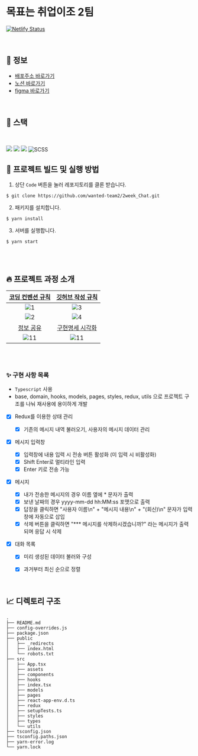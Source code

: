 
# 목표는 취업이조 2팀
[![Netlify Status](https://api.netlify.com/api/v1/badges/00d459cf-a8e2-475e-9bc0-7488475737a9/deploy-status)](https://app.netlify.com/sites/2weekchat/deploys)

<br>

## 🚀 정보

- [배포주소 바로가기](https://2weekchat.netlify.app/)
- [노션 바로가기](https://sleepy-oxygen-343.notion.site/41970b5fee2d45aebd7b01de061039eb)
- [figma 바로가기](https://www.figma.com/file/4Cd5n1VVGLrAzlldO6FEEe/Swit?node-id=0%3A1)

<br>

## 📝 스택

<br/>

<img src="https://img.shields.io/badge/javascript-F7DF1E?style=for-the-badge&logo=javascript&logoColor=black"> <img src="https://img.shields.io/badge/TypeScript-007ACC?style=for-the-badge&logo=typescript&logoColor=white"> <img src="https://img.shields.io/badge/redux-764ABC?style=for-the-badge&logo=redux&logoColor=black">  <img alt="SCSS" src="https://img.shields.io/badge/Sass-CC6699?style=for-the-badge&logo=Sass&logoColor=white"/></a>


## 👀 프로젝트 빌드 및 실행 방법

1. 상단 `Code` 버튼을 눌러 레포지토리를 클론 받습니다.

```
$ git clone https://github.com/wanted-team2/2week_Chat.git
```

2. 패키지를 설치합니다.

```
$ yarn install
```

3. 서버를 실행합니다.

```
$ yarn start
```
<br>

<br>

## 🔥 프로젝트 과정 소개
| [코딩 컨벤션 규칙](https://sleepy-oxygen-343.notion.site/9c06caa291f44d129f3b707fd4627aa0) | [깃허브 작성 규칙](https://sleepy-oxygen-343.notion.site/9c06caa291f44d129f3b707fd4627aa0) |
|:--:|:--:|
|![1](https://user-images.githubusercontent.com/78653426/152985098-26a0af22-9186-4d1b-b302-ef5246f85b29.png)|![3](https://user-images.githubusercontent.com/78653426/152985107-45acb775-a967-4e8d-a0d9-271171369fed.png)|
|![2](https://user-images.githubusercontent.com/78653426/152985104-7c2ac57a-1491-4d2f-90cf-3d1ae24c6799.png)|![4](https://user-images.githubusercontent.com/78653426/152985109-90d48190-b379-481d-aa1f-66ed1f86e581.png)|
| [정보 공유](https://www.notion.so/5520df8322e549ebb29b4528de020d52) | [구현명세 시각화](https://www.figma.com/file/4Cd5n1VVGLrAzlldO6FEEe/Swit?node-id=0%3A1) |
|![11](https://user-images.githubusercontent.com/78653426/153548448-d9e13041-e5fa-4b66-b69f-9b54b8d8fbdc.png)|![11](https://user-images.githubusercontent.com/78653426/153548281-6e4d5866-29ef-4a4d-b9e2-2c64c4e01dd2.png)|



<br>
<br>


### ✨ 구현 사항 목록 
-   `Typescript` 사용
-    base, domain, hooks, models, pages, styles, redux, utils 으로 프로젝트 구조를 나눠 재사용에 용이하게 개발

-   [x] Redux를 이용한 상태 관리

    -   [x] 기존의 메시지 내역 불러오기, 사용자의 메시지 데이터 관리

-   [x] 메시지 입력창

    -   [x] 입력창에 내용 입력 시 전송 버튼 활성화 (미 입력 시 비활성화)
    -   [x] Shift Enter로 멀티라인 입력 
    -   [x] Enter 키로 전송 가능

-   [x] 메시지

    -   [x] 내가 전송한 메시지의 경우 이름 옆에 * 문자가 출력
    -   [x] 보낸 날짜의 경우 yyyy-mm-dd hh:MM:ss 포맷으로 출력
    -   [x] 답장을 클릭하면 "사용자 이름\n" + "메시지 내용\n" + "(회신)\n" 문자가 입력창에 자동으로 삽입
    -   [x] 삭제 버튼을 클릭하면 "*** 메시지를 삭제하시겠습니까?" 라는 메시지가 출력되며 응답 시 삭제

-   [x] 대화 목록

    -   [x] 미리 생성된 데이터 불러와 구성
    -   [x] 과거부터 최신 순으로 정렬


<br>

## 📈 디렉토리 구조
```
.
├── README.md
├── config-overrides.js
├── package.json
├── public
│   ├── _redirects
│   ├── index.html
│   └── robots.txt
├── src
│   ├── App.tsx
│   ├── assets
│   ├── components
│   ├── hooks
│   ├── index.tsx
│   ├── models
│   ├── pages
│   ├── react-app-env.d.ts
│   ├── redux
│   ├── setupTests.ts
│   ├── styles
│   ├── types
│   └── utils
├── tsconfig.json
├── tsconfig.paths.json
├── yarn-error.log
└── yarn.lock
```

